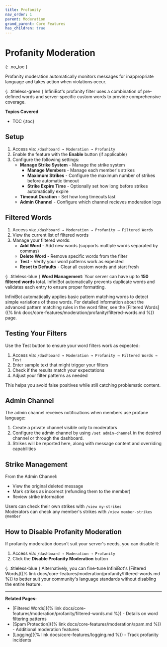 ```yaml
---
title: Profanity
nav_order: 1
parent: Moderation
grand_parent: Core Features
has_children: true
---
```


# Profanity Moderation
{: .no_toc }

Profanity moderation automatically monitors messages for inappropriate language and takes action when violations occur.

{: .titleless-green }
InfiniBot's profanity filter uses a combination of pre-defined words and server-specific custom words to provide comprehensive coverage.

**Topics Covered**
- TOC
{:toc}

## Setup

1. Access via: `/dashboard → Moderation → Profanity`
2. Enable the feature with the **Enable** button (if applicable)
3. Configure the following settings:
   - **Manage Strike System** - Manage the strike system
      + **Manage Members** - Manage each member's strikes
      + **Maximum Strikes** - Configure the maximum number of strikes before automatic timeout
      + **Strike Expire Time** - Optionally set how long before strikes automatically expire
   - **Timeout Duration** - Set how long timeouts last
   - **Admin Channel** - Configure which channel recieves moderation logs

## Filtered Words

1. Access via: `/dashboard → Moderation → Profanity → Filtered Words`
2. View the current list of filtered words
3. Manage your filtered words:
   - **Add Word** - Add new words (supports multiple words separated by commas)
   - **Delete Word** - Remove specific words from the filter
   - **Test** - Verify your word patterns work as expected
   - **Reset to Defaults** - Clear all custom words and start fresh

{: .titleless-blue }
**Word Management**: Your server can have up to **150 filtered words** total. InfiniBot automatically prevents duplicate words and validates each entry to ensure proper formatting.

InfiniBot automatically applies basic pattern matching words to detect simple variations of these words. For detailed information about the advanced pattern matching rules in the word filter, see the [Filtered Words]({% link docs/core-features/moderation/profanity/filtered-words.md %}) page.

## Testing Your Filters

Use the Test button to ensure your word filters work as expected:

1. Access via: `/dashboard → Moderation → Profanity → Filtered Words → Test`
2. Enter sample text that might trigger your filters
3. Check if the results match your expectations
4. Adjust your filter patterns as needed

This helps you avoid false positives while still catching problematic content.

## Admin Channel

The admin channel receives notifications when members use profane language:

1. Create a private channel visible only to moderators
2. Configure the admin channel by using `/set admin-channel` in the desired channel or through the dashboard.
3. Strikes will be reported here, along with message content and overriding capabilities

## Strike Management

From the Admin Channel:
- View the original deleted message
- Mark strikes as incorrect (refunding them to the member)
- Review strike information

Users can check their own strikes with `/view my-strikes`  
Moderators can check any member's strikes with `/view member-strikes @member`

## How to Disable Profanity Moderation

If profanity moderation doesn't suit your server's needs, you can disable it:
1. Access via: `/dashboard → Moderation → Profanity`
2. Click the **Disable Profanity Moderation** button

{: .titleless-blue }
Alternatively, you can fine-tune InfiniBot's [Filtered Words]({% link docs/core-features/moderation/profanity/filtered-words.md %}) to better suit your community's language standards without disabling the entire feature.

---

**Related Pages:**
- [Filtered Words]({% link docs/core-features/moderation/profanity/filtered-words.md %}) - Details on word filtering patterns
- [Spam Protection]({% link docs/core-features/moderation/spam.md %}) - Additional moderation features
- [Logging]({% link docs/core-features/logging.md %}) - Track profanity incidents
